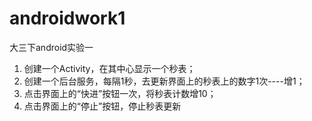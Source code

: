# androidwork1
大三下android实验一

1.	创建一个Activity，在其中心显示一个秒表；
2.	创建一个后台服务，每隔1秒，去更新界面上的秒表上的数字1次----增1；
3.	点击界面上的“快进”按钮一次，将秒表计数增10；
4.	点击界面上的“停止”按钮，停止秒表更新
